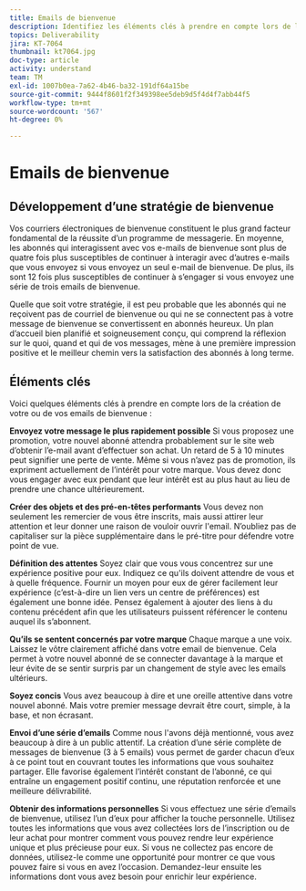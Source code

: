 ```yaml
---
title: Emails de bienvenue
description: Identifiez les éléments clés à prendre en compte lors de la création de vos emails de bienvenue.
topics: Deliverability
jira: KT-7064
thumbnail: kt7064.jpg
doc-type: article
activity: understand
team: TM
exl-id: 1007b0ea-7a62-4b46-ba32-191df64a15be
source-git-commit: 9444f8601f2f349398ee5deb9d5f4d4f7abb44f5
workflow-type: tm+mt
source-wordcount: '567'
ht-degree: 0%

---
```


# Emails de bienvenue

## Développement d’une stratégie de bienvenue

Vos courriers électroniques de bienvenue constituent le plus grand facteur fondamental de la réussite d’un programme de messagerie. En moyenne, les abonnés qui interagissent avec vos e-mails de bienvenue sont plus de quatre fois plus susceptibles de continuer à interagir avec d’autres e-mails que vous envoyez si vous envoyez un seul e-mail de bienvenue. De plus, ils sont 12 fois plus susceptibles de continuer à s’engager si vous envoyez une série de trois emails de bienvenue.

Quelle que soit votre stratégie, il est peu probable que les abonnés qui ne reçoivent pas de courriel de bienvenue ou qui ne se connectent pas à votre message de bienvenue se convertissent en abonnés heureux. Un plan d’accueil bien planifié et soigneusement conçu, qui comprend la réflexion sur le quoi, quand et qui de vos messages, mène à une première impression positive et le meilleur chemin vers la satisfaction des abonnés à long terme.

## Éléments clés

Voici quelques éléments clés à prendre en compte lors de la création de votre ou de vos emails de bienvenue :

**Envoyez votre message le plus rapidement possible**
Si vous proposez une promotion, votre nouvel abonné attendra probablement sur le site web d’obtenir l’e-mail avant d’effectuer son achat. Un retard de 5 à 10 minutes peut signifier une perte de vente. Même si vous n’avez pas de promotion, ils expriment actuellement de l’intérêt pour votre marque. Vous devez donc vous engager avec eux pendant que leur intérêt est au plus haut au lieu de prendre une chance ultérieurement.

**Créer des objets et des pré-en-têtes performants**
Vous devez non seulement les remercier de vous être inscrits, mais aussi attirer leur attention et leur donner une raison de vouloir ouvrir l&#39;email. N’oubliez pas de capitaliser sur la pièce supplémentaire dans le pré-titre pour défendre votre point de vue.

**Définition des attentes**
Soyez clair que vous vous concentrez sur une expérience positive pour eux. Indiquez ce qu&#39;ils doivent attendre de vous et à quelle fréquence. Fournir un moyen pour eux de gérer facilement leur expérience (c’est-à-dire un lien vers un centre de préférences) est également une bonne idée. Pensez également à ajouter des liens à du contenu précédent afin que les utilisateurs puissent référencer le contenu auquel ils s’abonnent.

**Qu’ils se sentent concernés par votre marque**
Chaque marque a une voix. Laissez le vôtre clairement affiché dans votre email de bienvenue. Cela permet à votre nouvel abonné de se connecter davantage à la marque et leur évite de se sentir surpris par un changement de style avec les emails ultérieurs.

**Soyez concis**
Vous avez beaucoup à dire et une oreille attentive dans votre nouvel abonné. Mais votre premier message devrait être court, simple, à la base, et non écrasant.

**Envoi d’une série d’emails**
Comme nous l&#39;avons déjà mentionné, vous avez beaucoup à dire à un public attentif. La création d’une série complète de messages de bienvenue (3 à 5 emails) vous permet de garder chacun d’eux à ce point tout en couvrant toutes les informations que vous souhaitez partager. Elle favorise également l’intérêt constant de l’abonné, ce qui entraîne un engagement positif continu, une réputation renforcée et une meilleure délivrabilité.

**Obtenir des informations personnelles**
Si vous effectuez une série d’emails de bienvenue, utilisez l’un d’eux pour afficher la touche personnelle. Utilisez toutes les informations que vous avez collectées lors de l’inscription ou de leur achat pour montrer comment vous pouvez rendre leur expérience unique et plus précieuse pour eux. Si vous ne collectez pas encore de données, utilisez-le comme une opportunité pour montrer ce que vous pouvez faire si vous en avez l’occasion. Demandez-leur ensuite les informations dont vous avez besoin pour enrichir leur expérience.
